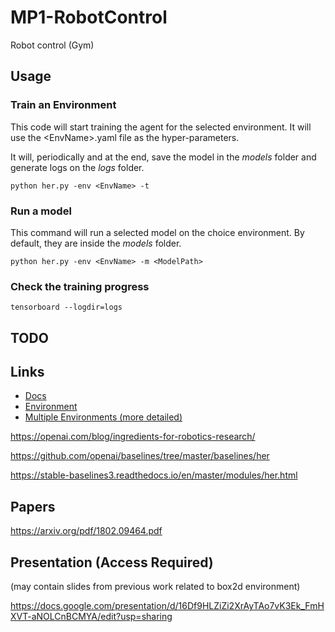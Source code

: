 # MP1-RobotControl
Robot control (Gym)

## Usage

### Train an Environment

This code will start training the agent for the selected environment. It will use the \<EnvName\>.yaml file as the hyper-parameters.

It will, periodically and at the end, save the model in the *models* folder and generate logs on the *logs* folder.

```
python her.py -env <EnvName> -t
```

### Run a model

This command will run a selected model on the choice environment. By default, they are inside the *models* folder.

```
python her.py -env <EnvName> -m <ModelPath>
```

### Check the training progress

```
tensorboard --logdir=logs
```

## TODO


## Links

- [Docs](https://gym.openai.com/docs/)
- [Environment](https://gym.openai.com/envs/FetchSlide-v1/)
- [Multiple Environments (more detailed)](https://www.cnblogs.com/siahekai/p/14161023.html)

https://openai.com/blog/ingredients-for-robotics-research/

https://github.com/openai/baselines/tree/master/baselines/her

https://stable-baselines3.readthedocs.io/en/master/modules/her.html

## Papers

https://arxiv.org/pdf/1802.09464.pdf


## Presentation (Access Required)
(may contain slides from previous work related to box2d environment)

https://docs.google.com/presentation/d/16Df9HLZiZi2XrAyTAo7vK3Ek_FmHXVT-aNOLCnBCMYA/edit?usp=sharing


